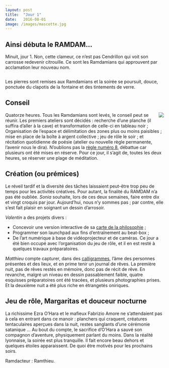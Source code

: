 ```yaml
---
layout: post
title:  "Jour 1"
date:   2016-08-01
image: /images/mascotte.jpg
---
```


## Ainsi débuta le RAMDAM...

Minuit, jour 1. Non, cette clameur, ce n’est pas Cendrillon qui voit son carrosse redevenir citrouille. Ce sont les Ramdamians qui approuvent par acclamation leur nouveau nom.

<div class="box alt">
					<div class="row uniform 50%">
						<div class="6u"><span class="image fit"><img src="/images/rampierres.jpg" alt="" /></span></div>
						<div class="6u"><span class="image fit"><img src="/images/ramlentin.JPG" alt="" /></span></div>
						<div class="6u"><span class="image fit"><img src="/images/ramnia.JPG" alt="" /></span></div>
						<div class="6u"><span class="image fit"><img src="/images/prequel.jpg" alt="" /></span></div>
					</div>
</div>

Les pierres sont remises aux Ramdamians et la soirée se poursuit, douce, ponctuée du clapotis de la fontaine et des tintements de verre.

## Conseil

<div style="float:right; max-width: 500px;"><img src="/images/tableau.jpg" style="max-width: 500px"></div>

Quatorze heures. Tous les Ramdamians sont levés, le conseil peut se réunir. Les premiers ateliers sont décidés : recherche d’une planche (il suffira d’aller à la cave) et transformation de celle-ci en tableau noir ;
Organisation de l’espace et délimitation des zones plus ou moins paisibles ; mise en place de la boîte à argent collective ; jeu de rôle le soir ; et récitation quotidienne de poésie (atelier ou nouvelle règle permanente, l’avenir nous le dira).
N’oublions pas la [règle numéro 8](http://camp.ramdam.space/code), débattue car plusieurs ont été mises en réserve. Pour ce jour, il s’agit de, toutes les deux heures, se réserver une plage de méditation.


## Création (ou prémices)
Le réveil tardif et la diversité des tâches laissaient peut-être trop peu de temps pour les activités créatives. Pour autant, la finalité du RAMDAM n’a pas été oubliée.
*Sonia* souhaite, lors de ces deux semaines, faire entre dix et vingt croquis par jour. Aujourd’hui, nous n’y sommes pas ; par contre, elle s’est fait plaisir en soignant un dessin d’arrosoir.

*Valentin* a des projets divers :
-	Concevoir une version interactive de sa [carte de la philosophie](http://lophi.ramdam.space) ;
-	Programmer son launchpad aux fins d’entraînement au beat-box ;
-	De l’art numérique à base de vidéoprojecteur et de caméras.
Ce jour a été bien occupé avec l’organisation du jeu de rôle, et il en est resté à quelques travaux préparatoires.

*Matthieu* compte capturer, dans des [calligrammes](https://fr.wikipedia.org/wiki/Calligramme), l’âme des personnes présentes et des lieux, et en prime tenir un journal de rêves. La première nuit, pas de rêves restés en mémoire, donc pas de récit de rêve. En revanche, malgré un niveau en dessin passablement faible, quatre esquisses préparatoires ont été tracées, et plusieurs photographies prises. Et la deuxième nuit a été plus riche en étrangetés oniriques.

## Jeu de rôle, Margaritas et douceur nocturne
La richissime Ezra O’Hara et le mafieux Fabrizio Amore ne s’attendaient pas à cela en entrant dans ce manoir : planchers qui craquent, créatures tentaculaires aperçues dans la nuit, restes sanglants d’une cérémonie satanique … Au bout du compte, le sacrifice d’O’Hara a sauvé son compagnon d’aventure, physiquement parlant du moins.
Dans la réalité lyonnaise, la soirée est plus tranquille. Il fait encore beau dehors et quelques étoiles apparaissent. De quoi être motivés pour les prochains soirs.

Ramdacteur : Ramthieu.
